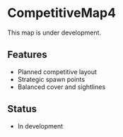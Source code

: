 # CompetitiveMap4

This map is under development.

## Features
- Planned competitive layout
- Strategic spawn points
- Balanced cover and sightlines

## Status
- In development
